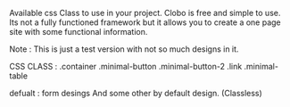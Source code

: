 Available css Class to use in your project. 
Clobo is free and simple to use. Its not a fully functioned framework but 
it allows you to create a one page site with some functional information.


Note : This is just a test version with not so much designs in it.

CSS CLASS :
.container
.minimal-button
.minimal-button-2
.link
.minimal-table

defualt : 
form desings
And some other by default design. (Classless)
